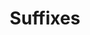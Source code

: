 ---
title: Suffixes
layout: revealjs
description: "This description is included within meta-tags"
goal: ""
why:
  - Explanation 1
  - Explanation 2
  - Explanation 3
principles:
ppitfalls:
standardtime: 700

content:
  - center: "-ando"
    translate: "-ing"
  - center: "-endo"
    translate: "-ing"
  - center: "-indo"
    translate: "-ing"
  - center: "-ei"
    translate: "-ed"
  - center: "-i"
    translate: "-ed"
  - center: "-ível"
    translate: "-ible"
  - center: "-ável"
    translate: "-able"
  - center: "-dade"
    translate: "-ity"
  - center: "-ência"
    translate: "ence"
  - center: "estudando"
    translate: "studying"
  - center: "trabalhando"
    translate: "working"
  - center: "cantando"
    translate: "singing"
  - center: "comendo"
    translate: "eating"
  - center: "bebendo"
    translate: "drinking"
  - center: "rindo"
    translate: "laughing"
  - center: "caindo"
    translate: "falling"
  - center: "saindo"
    translate: "leaving"
  - center: "estudei"
    translate: "studied"
  - center: "trabalhei"
    translate: "worked"
  - center: "cantei"
    translate: "sang"
  - center: "comi"
    translate: "ate"
  - center: "bebi"
    translate: "drank"
  - center: "ri"
    translate: "laughed"
  - center: "caí"
    translate: "fell"
  - center: "saí"
    translate: "left"
  - center: "geralmente"
    translate: "generally"
  - center: "separadamente"
    translate: "seperately"
  - center: "facilmente"
    translate: "easily"
  - center: "acessível"
    translate: "accessible"
  - center: "divisível" 
    translate: "divisible"
  - center: "admirável"
    translate: "admirable"
  - center: "mensurável"
    translate: "measurable"
  - center: "capacidade"
    translate: "capacity"
  - center: "flexibilidade"
    translate: "flexibility"
  - center: "eternidade"
    translate: "eternity"
  - center: "violência"
    translate: "violence"
  - center: "dependência"
    translate: "dependence"
  - center: "paciência"
    translate: "patience"
---